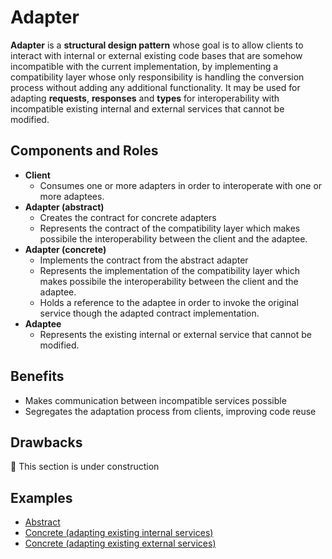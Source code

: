 # Adapter

**Adapter** is a **structural design pattern** whose goal is to allow clients to interact with internal or external
existing code bases that are somehow incompatible with the current implementation, by implementing a compatibility layer
whose only responsibility is handling the conversion process without adding any additional functionality. It may be
used for adapting **requests**, **responses** and **types** for interoperability with incompatible existing internal and
external services that cannot be modified.

## Components and Roles

- **Client**
  - Consumes one or more adapters in order to interoperate with one or more adaptees.
- **Adapter (abstract)**
  - Creates the contract for concrete adapters
  - Represents the contract of the compatibility layer which makes possibile the interoperability between the
    client and the adaptee.
- **Adapter (concrete)**
  - Implements the contract from the abstract adapter
  - Represents the implementation of the compatibility layer which makes possibile the interoperability between the
    client and the adaptee.
  - Holds a reference to the adaptee in order to invoke the original service though the adapted contract implementation.
- **Adaptee**
  - Represents the existing internal or external service that cannot be modified.

## Benefits

- Makes communication between incompatible services possible
- Segregates the adaptation process from clients, improving code reuse

## Drawbacks

:construction: This section is under construction

## Examples

- [Abstract][1]
- [Concrete (adapting existing internal services)][2]
- [Concrete (adapting existing external services)][3]

[1]: ./001_abstract/
[2]: ./002_concrete_internal_services/
[3]: ./003_concrete_external_services/
